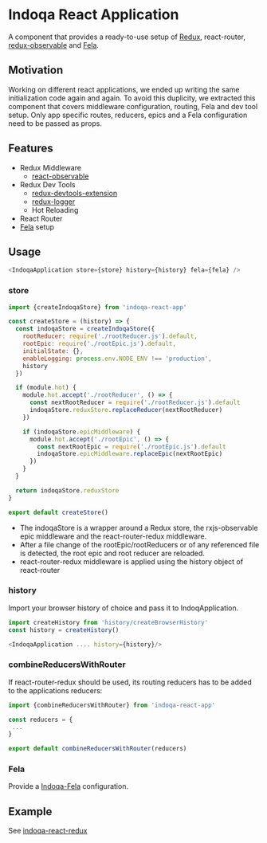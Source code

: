 # Indoqa React Application
A component that provides a ready-to-use setup of [Redux](http://redux.js.org/), react-router, [redux-observable](https://github.com/redux-observable/redux-observable) and [Fela](http://fela.js.org/docs/Introduction.html).

## Motivation
Working on different react applications, we ended up writing the same initialization code again and again. To avoid this duplicity, we extracted this component that covers middleware configuration, routing, Fela and dev tool setup. Only app specific routes, reducers, epics and a Fela configuration need to be passed as props.


## Features

  * Redux Middleware
    * [react-observable](https://github.com/redux-observable/redux-observable)
  * Redux Dev Tools
    * [redux-devtools-extension](https://github.com/zalmoxisus/redux-devtools-extension)
    * [redux-logger](https://github.com/evgenyrodionov/redux-logger)
    * Hot Reloading
  * React Router
  * [Fela](http://fela.js.org/docs/Introduction.html) setup

## Usage
```javascript
<IndoqaApplication store={store} history={history} fela={fela} />
```

### store

```javascript
import {createIndoqaStore} from 'indoqa-react-app'

const createStore = (history) => {
  const indoqaStore = createIndoqaStore({
    rootReducer: require('./rootReducer.js').default,
    rootEpic: require('./rootEpic.js').default,
    initialState: {},
    enableLogging: process.env.NODE_ENV !== 'production',
    history
  })

  if (module.hot) {
    module.hot.accept('./rootReducer', () => {
      const nextRootReducer = require('./rootReducer.js').default
      indoqaStore.reduxStore.replaceReducer(nextRootReducer)
    })

    if (indoqaStore.epicMiddleware) {
      module.hot.accept('./rootEpic', () => {
        const nextRootEpic = require('./rootEpic.js').default
        indoqaStore.epicMiddleware.replaceEpic(nextRootEpic)
      })
    }
  }

  return indoqaStore.reduxStore
}

export default createStore()
```

  * The indoqaStore is a wrapper around a Redux store, the rxjs-observable epic middleware and the react-router-redux middleware.
  * After a file change of the rootEpic/rootReducers or of any referenced file is detected, the root epic and root reducer are reloaded.
  * react-router-redux middleware is applied using the history object of react-router

### history
Import your browser history of choice and pass it to IndoqApplication. 
```javascript
import createHistory from 'history/createBrowserHistory'
const history = createHistory()

<IndoqaApplication .... history={history}/>
```

### combineReducersWithRouter
If react-router-redux should be used, its routing reducers has to be added to the applications reducers:

```javascript
import {combineReducersWithRouter} from 'indoqa-react-app'

const reducers = {
 ...
}

export default combineReducersWithRouter(reducers)
```


### Fela

Provide a [Indoqa-Fela](https://github.com/Indoqa/indoqa-react-fela) configuration.

## Example

See [indoqa-react-redux](https://github.com/Indoqa/indoqa-react-redux)
